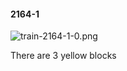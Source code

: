 #### 2164-1
![train-2164-1-0.png](https://github.com/lil-lab/nlvr/raw/master/nlvr/train/images/40/train-2164-1-0.png "train-2164-1-0.png")

There are 3 yellow blocks
